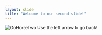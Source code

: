 ```yaml
---
layout: slide
title: "Welcome to our second slide!"
---
```

![GoHorseTwo](https://ecchimustdie.files.wordpress.com/2014/11/aguarde-e-confie.jpg)
Use the left arrow to go back!